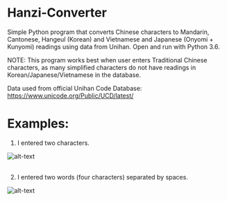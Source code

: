 # Hanzi-Converter
Simple Python program that converts Chinese characters to Mandarin, Cantonese, Hangeul (Korean) and Vietnamese and Japanese (Onyomi + Kunyomi) readings using data from Unihan. Open and run with Python 3.6.

NOTE: This program works best when user enters Traditional Chinese characters, as many simplified characters do not have readings in Korean/Japanese/Vietnamese in the database.

Data used from official Unihan Code Database: https://www.unicode.org/Public/UCD/latest/

# Examples:
1. I entered two characters.

![alt-text](https://github.com/kevinwleung/Hanzi-Converter/blob/master/Images/hanzi.gif)
<br/>
<br/>

2. I entered two words (four characters) separated by spaces.

![alt-text](https://github.com/kevinwleung/Hanzi-Converter/blob/master/Images/hanzi2.gif)
